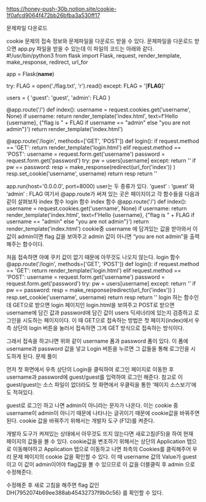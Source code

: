 https://honey-push-30b.notion.site/cookie-1f0afcd9064f472bb26bfba3a530ff17

문제파일 다운로드

cookie 문제의 접속 정보와 문제파일을 다운로드 받을 수 있다. 문제파일을 다운로드 받으면 app.py 파일을 받을 수 있는데 이 파일의 코드는 아래와 같다.
#!/usr/bin/python3
from flask import Flask, request, render_template, make_response, redirect, url_for

app = Flask(__name__)

try:
    FLAG = open('./flag.txt', 'r').read()
except:
    FLAG = '[**FLAG**]'

users = {
    'guest': 'guest',
    'admin': FLAG
}

@app.route('/')
def index():
    username = request.cookies.get('username', None)
    if username:
        return render_template('index.html', text=f'Hello {username}, {"flag is " + FLAG if username == "admin" else "you are not admin"}')
    return render_template('index.html')

@app.route('/login', methods=['GET', 'POST'])
def login():
    if request.method == 'GET':
        return render_template('login.html')
    elif request.method == 'POST':
        username = request.form.get('username')
        password = request.form.get('password')
        try:
            pw = users[username]
        except:
            return '<script>alert("not found user");history.go(-1);</script>'
        if pw == password:
            resp = make_response(redirect(url_for('index')) )
            resp.set_cookie('username', username)
            return resp 
        return '<script>alert("wrong password");history.go(-1);</script>'

app.run(host='0.0.0.0', port=8000)
user는 두 종류가 있다. 
‘guest’ : ‘guest’ 와 ‘admin’ : FLAG
여기서 @app.route가 써져 있는 곳은 페이지이고 각 함수들을 다음과 같이 살펴보자 
index 함수
login 함수
index 함수
@app.route('/')
def index():
    username = request.cookies.get('username', None)
    if username:
        return render_template('index.html', text=f'Hello {username}, {"flag is " + FLAG if username == "admin" else "you are not admin"}')
    return render_template('index.html')
cookie중 username 에 담겨있는 값을 받아와서 이 값이 admin이면 flag 값을 보여주고 admin 값이 
아니면 “you are not admin”을 출력해주는 함수이다.

처음 접속하면 아예 쿠키 값이 없기 때문에 아무것도 나오지 않는다.
login 함수
@app.route('/login', methods=['GET', 'POST'])
def login():
    if request.method == 'GET':
        return render_template('login.html')
    elif request.method == 'POST':
        username = request.form.get('username')
        password = request.form.get('password')
        try:
            pw = users[username]
        except:
            return '<script>alert("not found user");history.go(-1);</script>'
        if pw == password:
            resp = make_response(redirect(url_for('index')) )
            resp.set_cookie('username', username)
            return resp 
        return '<script>alert("wrong password");history.go(-1);</script>'
login 하는 함수인데 GET으로 받으면 login 페이지인 login.html을 보여주고 POST로 받으면 username에 담긴 값과 password에 담긴 값이 users 딕셔너리에 있는지 검증하고 로그인을 시도하는 페이지이다.
이 때 GET으로 접속하는 방법은 첫 페이지(index)에서 우측 상단의 login 버튼을 눌러서 접속하면 그게 GET 방식으로 접속하는 방식이다.

그래서 접속을 하고나면 위와 같이 username 폼과 password 폼이 있다. 이 폼에 username과 password 값을 넣고 Login 버튼을 누르면 그 값들을 통해 로그인을 시도하게 된다.
문제 풀이

먼저 첫 화면에서 우측 상단의 Login을 클릭하여 로그인 페이지로 이동한 후 username과 password에 guest/guest를 입력하여 로그인 해준다. 참고로 이 guest/guest는 소스 파일이 없더라도 첫 화면에서 우클릭을 통한 ‘페이지 소스보기’에도 적혀있다.

guest로 로그인 하고 나면 admin이 아니라는 문자가 나온다. 이는 cookie 중 username이 admin이 아니기 때문에 나타나는 글귀이기 때문에 cookie값을 바꿔주면 된다.
cookie 값을 바꿔주기 위해서는 개발자 도구 (F12)를 켜준다.

개발자 도구가 켜져있는 상태에서 아무것도 뜨지 않는다면 새로고침(F5)을 하여 현재 페이지의 값들을 볼 수 있다. cookie값을 변조하기 위해서는 상단의 Application 탭으로 이동해야하고 Application 탭으로 이동하고 나면 좌측의 Cookies를 클릭해주어 우리 문제 페이지의 cookie 값을 확인할 수 있다.
이 때 username 값의 Value가 guest이고 이 값이 admin이어야 flag값을 볼 수 있으므로 이 값을 더블클릭 후 admin 으로 수정해준다.

수정해준 후 새로 고침을 해주면 flag 값인 DH{7952074b69ee388ab45432737f9b0c56} 를 확인할 수 있다.
